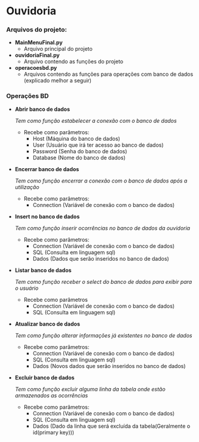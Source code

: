 # Ouvidoria

### Arquivos do projeto:
- **MainMenuFinal.py**
    - Arquivo principal do projeto 
- **ouvidoriaFinal.py**
    - Arquivo contendo as funções do projeto
- **operacoesbd.py**
    - Arquivos contendo as funções para operações com banco de dados (explicado melhor a seguir)

### Operações BD

- **Abrir banco de dados**

    *Tem como função estabelecer a conexão com o banco de dados*

    * Recebe como parâmetros: 
        - Host (Máquina do banco de dados)
        - User (Usuário que irá ter acesso ao banco de dados)
        - Password (Senha do banco de dados)
        - Database (Nome do banco de dados)
        
- **Encerrar banco de dados**

    *Tem como função encerrar a conexão com o banco de dados após a utilização*
    - Recebe como parâmetros:
        - Connection (Variável de conexão com o banco de dados)   
    
- **Insert no banco de dados**

    *Tem como função inserir ocorrências no banco de dados da ouvidoria*
    - Recebe como parâmetros:
        - Connection (Variável de conexão com o banco de dados)
        - SQL (Consulta em linguagem sql)
        - Dados (Dados que serão inseridos no banco de dados)
        
- **Listar banco de dados**

    *Tem como função receber o select do banco de dados para exibir para o usuário*
    - Recebe como parâmetros
        - Connection (Variável de conexão com o banco de dados)
        -  SQL (Consulta em linguagem sql)

- **Atualizar banco de dados**

  *Tem como função alterar informações já existentes no banco de dados*
    - Recebe como parâmetros:
        - Connection (Variável de conexão com o banco de dados)
        - SQL (Consulta em linguagem sql)
        - Dados (Novos dados que serão inseridos no banco de dados)
        
- **Excluir banco de dados**

  *Tem como função excluir alguma linha da tabela onde estão armazenados as ocorrências*
    - Recebe como parâmetros:
        - Connection (Variável de conexão com o banco de dados)
        - SQL (Consulta em linguagem sql)
        - Dados (Dado da linha que será excluída da tabela(Geralmente o id(primary key)))
    

  
    
    
        

       


        
